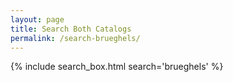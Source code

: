 ```yaml
---
layout: page
title: Search Both Catalogs
permalink: /search-brueghels/
---
```


{% include search_box.html search='brueghels' %}